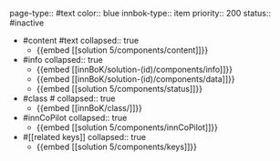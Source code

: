 page-type:: #text
color:: blue
innbok-type:: item
priority:: 200
status:: #inactive

- #content #text
  collapsed:: true
	- {{embed [[solution 5/components/content]]}}
- #info
  collapsed:: true
	- {{embed [[innBoK/solution-(id)/components/info]]}}
	- {{embed [[innBoK/solution-(id)/components/data]]}}
	- {{embed [[solution 5/components/status]]}}
- #class #
  collapsed:: true
	- {{embed [[innBoK/class/]]}}
- #innCoPilot
  collapsed:: true
	- {{embed [[solution 5/components/innCoPilot]]}}
- #[[related keys]]
  collapsed:: true
	- {{embed [[solution 5/components/keys]]}}








